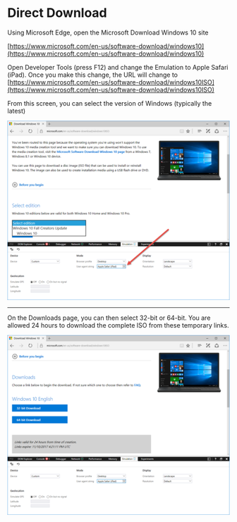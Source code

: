# Direct Download

Using Microsoft Edge, open the Microsoft Download Windows 10 site

[https://www.microsoft.com/en-us/software-download/windows10](https://www.microsoft.com/en-us/software-download/windows10)

Open Developer Tools \(press F12\) and change the Emulation to Apple Safari \(iPad\).  Once you make this change, the URL will change to [https://www.microsoft.com/en-us/software-download/windows10ISO](https://www.microsoft.com/en-us/software-download/windows10ISO) 

From this screen, you can select the version of Windows \(typically the latest\)

![](/assets/2017-11-09_10-21-01.png)

---

On the Downloads page, you can then select 32-bit or 64-bit.  You are allowed 24 hours to download the complete ISO from these temporary links.

![](/assets/2017-11-09_10-21-34.png)

